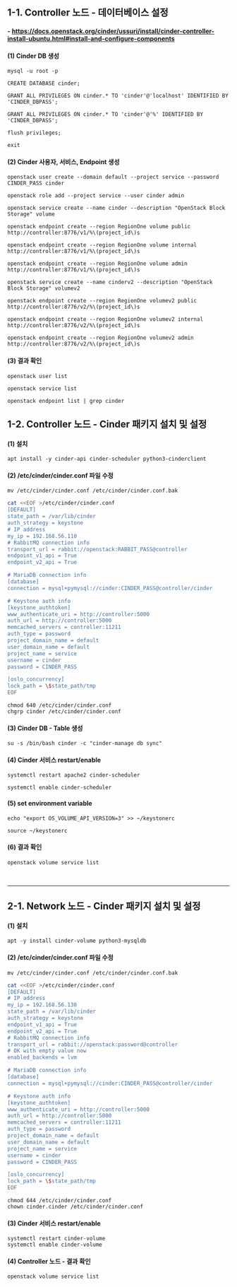 ## 1-1. Controller 노드 - 데이터베이스 설정

#### - https://docs.openstack.org/cinder/ussuri/install/cinder-controller-install-ubuntu.html#install-and-configure-components

#### (1) Cinder DB 생성
```
mysql -u root -p
```
```
CREATE DATABASE cinder;

GRANT ALL PRIVILEGES ON cinder.* TO 'cinder'@'localhost' IDENTIFIED BY 'CINDER_DBPASS';

GRANT ALL PRIVILEGES ON cinder.* TO 'cinder'@'%' IDENTIFIED BY 'CINDER_DBPASS';

flush privileges;

exit
```

#### (2) Cinder 사용자, 서비스, Endpoint 생성
```
openstack user create --domain default --project service --password CINDER_PASS cinder

openstack role add --project service --user cinder admin

openstack service create --name cinder --description "OpenStack Block Storage" volume

openstack endpoint create --region RegionOne volume public http://controller:8776/v1/%\(project_id\)s

openstack endpoint create --region RegionOne volume internal http://controller:8776/v1/%\(project_id\)s

openstack endpoint create --region RegionOne volume admin http://controller:8776/v1/%\(project_id\)s

openstack service create --name cinderv2 --description "OpenStack Block Storage" volumev2

openstack endpoint create --region RegionOne volumev2 public http://controller:8776/v2/%\(project_id\)s

openstack endpoint create --region RegionOne volumev2 internal http://controller:8776/v2/%\(project_id\)s

openstack endpoint create --region RegionOne volumev2 admin http://controller:8776/v2/%\(project_id\)s
```

#### (3) 결과 확인
```
openstack user list

openstack service list

openstack endpoint list | grep cinder
```

## 1-2. Controller 노드 - Cinder 패키지 설치 및 설정

#### (1) 설치
```
apt install -y cinder-api cinder-scheduler python3-cinderclient
```

#### (2) /etc/cinder/cinder.conf 파일 수정
```
mv /etc/cinder/cinder.conf /etc/cinder/cinder.conf.bak
```
```bash
cat <<EOF >/etc/cinder/cinder.conf
[DEFAULT]
state_path = /var/lib/cinder
auth_strategy = keystone
# IP address
my_ip = 192.168.56.110
# RabbitMQ connection info
transport_url = rabbit://openstack:RABBIT_PASS@controller
endpoint_v1_api = True
endpoint_v2_api = True

# MariaDB connection info
[database]
connection = mysql+pymysql://cinder:CINDER_PASS@controller/cinder

# Keystone auth info
[keystone_authtoken]
www_authenticate_uri = http://controller:5000
auth_url = http://controller:5000
memcached_servers = controller:11211
auth_type = password
project_domain_name = default
user_domain_name = default
project_name = service
username = cinder
password = CINDER_PASS

[oslo_concurrency]
lock_path = \$state_path/tmp
EOF
```
```
chmod 640 /etc/cinder/cinder.conf
chgrp cinder /etc/cinder/cinder.conf
```

#### (3) Cinder DB - Table 생성
```
su -s /bin/bash cinder -c "cinder-manage db sync"
```

#### (4) Cinder 서비스 restart/enable
```
systemctl restart apache2 cinder-scheduler

systemctl enable cinder-scheduler
```

#### (5) set environment variable
```
echo "export OS_VOLUME_API_VERSION=3" >> ~/keystonerc

source ~/keystonerc
```

#### (6) 결과 확인
```
openstack volume service list
```

<br>

----

## 2-1. Network 노드 - Cinder 패키지 설치 및 설정

#### (1) 설치
```
apt -y install cinder-volume python3-mysqldb
```

#### (2) /etc/cinder/cinder.conf 파일 수정
```
mv /etc/cinder/cinder.conf /etc/cinder/cinder.conf.bak
```
```bash
cat <<EOF >/etc/cinder/cinder.conf
[DEFAULT]
# IP address
my_ip = 192.168.56.130
state_path = /var/lib/cinder
auth_strategy = keystone
endpoint_v1_api = True
endpoint_v2_api = True
# RabbitMQ connection info
transport_url = rabbit://openstack:password@controller
# OK with empty value now
enabled_backends = lvm

# MariaDB connection info
[database]
connection = mysql+pymysql://cinder:CINDER_PASS@controller/cinder

# Keystone auth info
[keystone_authtoken]
www_authenticate_uri = http://controller:5000
auth_url = http://controller:5000
memcached_servers = controller:11211
auth_type = password
project_domain_name = default
user_domain_name = default
project_name = service
username = cinder
password = CINDER_PASS

[oslo_concurrency]
lock_path = \$state_path/tmp
EOF
```
```
chmod 644 /etc/cinder/cinder.conf
chown cinder.cinder /etc/cinder/cinder.conf
```

#### (3) Cinder 서비스 restart/enable
```
systemctl restart cinder-volume
systemctl enable cinder-volume
```

#### (4) Controller 노드 - 결과 확인
```
openstack volume service list
```